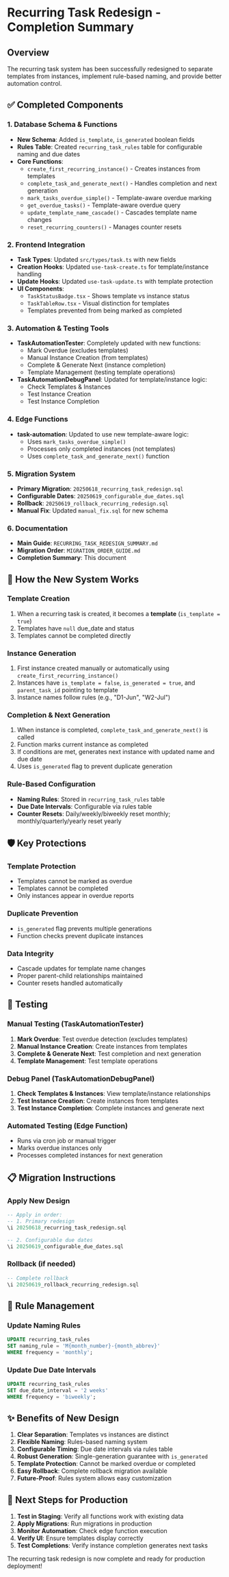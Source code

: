 # Recurring Task Redesign - Completion Summary

## Overview
The recurring task system has been successfully redesigned to separate templates from instances, implement rule-based naming, and provide better automation control.

## ✅ Completed Components

### 1. Database Schema & Functions
- **New Schema**: Added `is_template`, `is_generated` boolean fields
- **Rules Table**: Created `recurring_task_rules` table for configurable naming and due dates
- **Core Functions**: 
  - `create_first_recurring_instance()` - Creates instances from templates
  - `complete_task_and_generate_next()` - Handles completion and next generation
  - `mark_tasks_overdue_simple()` - Template-aware overdue marking
  - `get_overdue_tasks()` - Template-aware overdue query
  - `update_template_name_cascade()` - Cascades template name changes
  - `reset_recurring_counters()` - Manages counter resets

### 2. Frontend Integration
- **Task Types**: Updated `src/types/task.ts` with new fields
- **Creation Hooks**: Updated `use-task-create.ts` for template/instance handling
- **Update Hooks**: Updated `use-task-update.ts` with template protection
- **UI Components**:
  - `TaskStatusBadge.tsx` - Shows template vs instance status
  - `TaskTableRow.tsx` - Visual distinction for templates
  - Templates prevented from being marked as completed

### 3. Automation & Testing Tools
- **TaskAutomationTester**: Completely updated with new functions:
  - Mark Overdue (excludes templates)
  - Manual Instance Creation (from templates)
  - Complete & Generate Next (instance completion)
  - Template Management (testing template operations)
- **TaskAutomationDebugPanel**: Updated for template/instance logic:
  - Check Templates & Instances
  - Test Instance Creation
  - Test Instance Completion

### 4. Edge Functions
- **task-automation**: Updated to use new template-aware logic:
  - Uses `mark_tasks_overdue_simple()` 
  - Processes only completed instances (not templates)
  - Uses `complete_task_and_generate_next()` function

### 5. Migration System
- **Primary Migration**: `20250618_recurring_task_redesign.sql`
- **Configurable Dates**: `20250619_configurable_due_dates.sql`
- **Rollback**: `20250619_rollback_recurring_redesign.sql`
- **Manual Fix**: Updated `manual_fix.sql` for new schema

### 6. Documentation
- **Main Guide**: `RECURRING_TASK_REDESIGN_SUMMARY.md`
- **Migration Order**: `MIGRATION_ORDER_GUIDE.md`
- **Completion Summary**: This document

## 🔄 How the New System Works

### Template Creation
1. When a recurring task is created, it becomes a **template** (`is_template = true`)
2. Templates have `null` due_date and status
3. Templates cannot be completed directly

### Instance Generation
1. First instance created manually or automatically using `create_first_recurring_instance()`
2. Instances have `is_template = false`, `is_generated = true`, and `parent_task_id` pointing to template
3. Instance names follow rules (e.g., "D1-Jun", "W2-Jul")

### Completion & Next Generation
1. When instance is completed, `complete_task_and_generate_next()` is called
2. Function marks current instance as completed
3. If conditions are met, generates next instance with updated name and due date
4. Uses `is_generated` flag to prevent duplicate generation

### Rule-Based Configuration
- **Naming Rules**: Stored in `recurring_task_rules` table
- **Due Date Intervals**: Configurable via rules table
- **Counter Resets**: Daily/weekly/biweekly reset monthly; monthly/quarterly/yearly reset yearly

## 🛡️ Key Protections

### Template Protection
- Templates cannot be marked as overdue
- Templates cannot be completed
- Only instances appear in overdue reports

### Duplicate Prevention
- `is_generated` flag prevents multiple generations
- Function checks prevent duplicate instances

### Data Integrity
- Cascade updates for template name changes
- Proper parent-child relationships maintained
- Counter resets handled automatically

## 🧪 Testing

### Manual Testing (TaskAutomationTester)
1. **Mark Overdue**: Test overdue detection (excludes templates)
2. **Manual Instance Creation**: Create instances from templates
3. **Complete & Generate Next**: Test completion and next generation
4. **Template Management**: Test template operations

### Debug Panel (TaskAutomationDebugPanel)
1. **Check Templates & Instances**: View template/instance relationships
2. **Test Instance Creation**: Create instances from templates
3. **Test Instance Completion**: Complete instances and generate next

### Automated Testing (Edge Function)
- Runs via cron job or manual trigger
- Marks overdue instances only
- Processes completed instances for next generation

## 📋 Migration Instructions

### Apply New Design
```sql
-- Apply in order:
-- 1. Primary redesign
\i 20250618_recurring_task_redesign.sql

-- 2. Configurable due dates  
\i 20250619_configurable_due_dates.sql
```

### Rollback (if needed)
```sql
-- Complete rollback
\i 20250619_rollback_recurring_redesign.sql
```

## 🔧 Rule Management

### Update Naming Rules
```sql
UPDATE recurring_task_rules 
SET naming_rule = 'M{month_number}-{month_abbrev}' 
WHERE frequency = 'monthly';
```

### Update Due Date Intervals
```sql
UPDATE recurring_task_rules 
SET due_date_interval = '2 weeks' 
WHERE frequency = 'biweekly';
```

## ✨ Benefits of New Design

1. **Clear Separation**: Templates vs instances are distinct
2. **Flexible Naming**: Rules-based naming system
3. **Configurable Timing**: Due date intervals via rules table
4. **Robust Generation**: Single-generation guarantee with `is_generated`
5. **Template Protection**: Cannot be marked overdue or completed
6. **Easy Rollback**: Complete rollback migration available
7. **Future-Proof**: Rules system allows easy customization

## 🎯 Next Steps for Production

1. **Test in Staging**: Verify all functions work with existing data
2. **Apply Migrations**: Run migrations in production
3. **Monitor Automation**: Check edge function execution
4. **Verify UI**: Ensure templates display correctly
5. **Test Completions**: Verify instance completion generates next tasks

The recurring task redesign is now complete and ready for production deployment!
